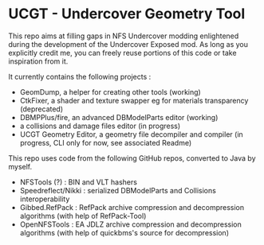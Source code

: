 # UCGT - Undercover Geometry Tool
This repo aims at filling gaps in NFS Undercover modding enlightened during the development of the Undercover Exposed mod.
As long as you explicitly credit me, you can freely reuse portions of this code or take inspiration from it.

It currently contains the following projects :
- GeomDump, a helper for creating other tools (working)
- CtkFixer, a shader and texture swapper eg for materials transparency (deprecated)
- DBMPPlus/fire, an advanced DBModelParts editor (working)
- a collisions and damage files editor (in progress)
- UCGT Geometry Editor, a geometry file decompiler and compiler (in progress, CLI only for now, see associated Readme)

This repo uses code from the following GitHub repos, converted to Java by myself.
- NFSTools (?) : BIN and VLT hashers
- Speedreflect/Nikki : serialized DBModelParts and Collisions interoperability
- Gibbed.RefPack : RefPack archive compression and decompression algorithms (with help of RefPack-Tool)
- OpenNFSTools : EA JDLZ archive compression and decompression algorithms (with help of quickbms's source for decompression)

